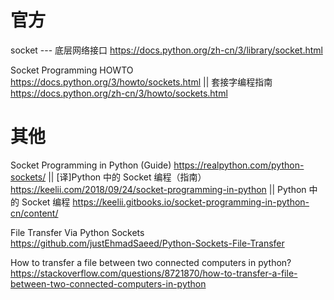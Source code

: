 
# 官方

socket --- 底层网络接口 https://docs.python.org/zh-cn/3/library/socket.html

Socket Programming HOWTO https://docs.python.org/3/howto/sockets.html || 套接字编程指南 https://docs.python.org/zh-cn/3/howto/sockets.html

# 其他

Socket Programming in Python (Guide) https://realpython.com/python-sockets/ || [译]Python 中的 Socket 编程（指南） https://keelii.com/2018/09/24/socket-programming-in-python || Python 中的 Socket 编程 https://keelii.gitbooks.io/socket-programming-in-python-cn/content/

File Transfer Via Python Sockets https://github.com/justEhmadSaeed/Python-Sockets-File-Transfer

How to transfer a file between two connected computers in python? https://stackoverflow.com/questions/8721870/how-to-transfer-a-file-between-two-connected-computers-in-python

